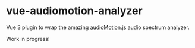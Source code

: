 # vue-audiomotion-analyzer

Vue 3 plugin to wrap the amazing [audioMotion.js](https://audiomotion.me/) audio spectrum analyzer.

Work in progress!
